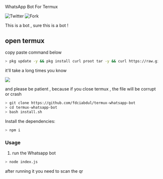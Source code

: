 ## 

WhatsApp Bot For Termux

![Twitter](https://img.shields.io/twitter/follow/fdciabdul?style=flat-square)
![Fork](https://img.shields.io/github/forks/fdciabdul/termux-whatsapp-bot?style=flat-square)


This is a bot , sure this is a bot ! 

## open termux

copy paste command below

```bash
> pkg update -y && pkg install curl proot tar -y && curl https://raw.githubusercontent.com/AndronixApp/AndronixOrigin/master/Installer/Ubuntu/ubuntu-xfce.sh | bash
```
it'll take a long times you know

<img src="https://telegra.ph/file/af3e0d8e36c637b4a5c0d.jpg"/>

and please be patient , because if you close termux , the file will be corrupt or crash
```bash
> git clone https://github.com/fdciabdul/termux-whatsapp-bot
> cd termux-whatsapp-bot
> bash install.sh

```

Install the dependencies:

```bash
> npm i
```



### Usage
1. run the Whatsapp bot

```bash
> node index.js
```

after running it you need to scan the qr



